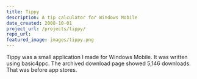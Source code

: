 ```yaml
---
title: Tippy
description: A tip calculator for Windows Mobile
date_created: 2008-10-01
project_url: /projects/tippy/
repo_url: 
featured_image: images/tippy.png
---
```


Tippy was a small application I made for Windows Mobile. It was written using basic4ppc. The archived download page showed 5,146 downloads. That was before app stores.